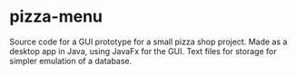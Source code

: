 # pizza-menu
Source code for a GUI prototype for a small pizza shop project.
Made as a desktop app in Java, using JavaFx for the GUI.
Text files for storage for simpler emulation of a database.
